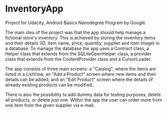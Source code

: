 # InventoryApp
Project for Udacity, Android Basics Nanodegree Program by Google

The main idea of the project was that the app should help manage a fictional store's inventory. This is achieved by storing
the inventory items and their details (ID, item name, price, quantity, supplier and item image) in a database. To manage the
database the app uses a Contract class, a Helper class that extends from the SQLiteOpenHelper class, a provider class that
extends from the ContentProvider class and a CursorLoader.

The app consists of three main screens: a "Catalog", where the items are listed in a ListView, an "Add a Product" screen where
new items and their details can be added, and an "Edit Product" screen where the details of already existing products can be
modified.

There is also the possibility to add dummy data for testing purposes, delete all products, or delete just one. Within the app
the user can order more from one item from the given supplier via e-mail.
